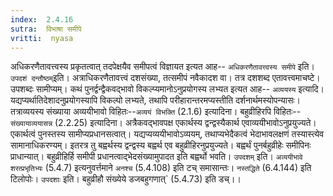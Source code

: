 ```yaml
---
index:  2.4.16
sutra:  विभाषा समीपे
vritti:  nyasa
---
```


अधिकरणैतावत्त्वस्य प्रकृतत्वात् तदपेक्षयैव समीपत्वं विज्ञायत इत्यत आह-- `अधिकरणैतावत्त्वस्य समीपे` इति। `उपदशं दन्तौष्ठम्`इति। अत्राधिकरणैतावत्त्वं दशसंख्या, तत्समीपं नवैकादश वा। तत्र दशशब्द एतावत्त्वमाचष्टे। उपशब्दः सामीप्यम्।
कथं पुनर्द्वन्द्वैकवद्भावो विकल्प्यमानोऽनुप्रयोगस्य लभ्यत इत्यत आह-- `अव्ययस्य` इत्यादि। यद्यप्यर्थातिदेशादनुप्रयोगस्यापि विकल्पो लभ्यते, तथापि परीहारान्तरमप्यस्तीति दर्शनार्थमस्योपन्यासः। तत्राव्ययस्य संख्याया अव्ययीभावो विहितः--`अव्ययं विभक्ति` (2.1.6) इत्यादिना। बहुव्रीहिरपि विहितः-- `संख्यायाव्ययासन्न` (2.2.25) इत्यादिना। अत्रैकवद्भावपक्ष एकार्थस्य द्वन्द्वस्यैकार्थ एवाव्ययीभावोऽनुप्रयुज्यते। एकार्थत्वं पुनस्तस्य सामीप्यप्रधानसत्वात्। यद्यप्यव्ययीभावोऽव्ययम्, तथाप्यभेदैकत्वं भेदाभावलक्षणं तस्यास्त्येव सामानाधिकरण्यम्। इतरत्र तु बह्वर्थस्य द्वन्द्वस्य बह्वर्थ एव बहुव्रीहिरनुप्रयुज्यते। बह्वर्थं पुनर्बहुव्रीहेः समीपिनः प्राधान्यात्। बहुव्रीहिर्हि समीपी प्रधानत्वाद्भेदसंख्यामुपादत इति बह्वर्थो भवति। `उपदशम्` इति। `अव्ययीभावे शरत्प्रभृतिभ्यः` (5.4.7) इत्यनुवर्त्तमाने `अनश्च` (5.4.108) इति टच् समासान्तः। `नस्तद्धिते` (6.4.144) इति टिलोपोः। `उपदशाः` इति। बहुव्रीहौ संख्येये डजबहुगणात्` (5.4.73) इति डच्।।

